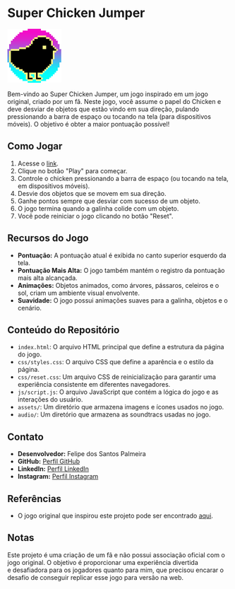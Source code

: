 # Super Chicken Jumper

![Super Chicken Jumper](./assets/icon/icon.png)

Bem-vindo ao Super Chicken Jumper, um jogo inspirado em um jogo original, criado por um fã. Neste jogo, você assume o papel do Chicken e deve desviar de objetos que estão vindo em sua direção, pulando pressionando a barra de espaço ou tocando na tela (para dispositivos móveis). O objetivo é obter a maior pontuação possível!

## Como Jogar

1. Acesse o [link](https://super-chicken-jumper.vercel.app/).
2. Clique no botão "Play" para começar.
3. Controle o chicken pressionando a barra de espaço (ou tocando na tela, em dispositivos móveis).
4. Desvie dos objetos que se movem em sua direção.
5. Ganhe pontos sempre que desviar com sucesso de um objeto.
6. O jogo termina quando a galinha colide com um objeto.
7. Você pode reiniciar o jogo clicando no botão "Reset".

## Recursos do Jogo

- **Pontuação:** A pontuação atual é exibida no canto superior esquerdo da tela.
- **Pontuação Mais Alta:** O jogo também mantém o registro da pontuação mais alta alcançada.
- **Animações:** Objetos animados, como árvores, pássaros, celeiros e o sol, criam um ambiente visual envolvente.
- **Suavidade:** O jogo possui animações suaves para a galinha, objetos e o cenário.

## Conteúdo do Repositório

- `index.html`: O arquivo HTML principal que define a estrutura da página do jogo.
- `css/styles.css`: O arquivo CSS que define a aparência e o estilo da página.
- `css/reset.css`: Um arquivo CSS de reinicialização para garantir uma experiência consistente em diferentes navegadores.
- `js/script.js`: O arquivo JavaScript que contém a lógica do jogo e as interações do usuário.
- `assets/`: Um diretório que armazena imagens e ícones usados no jogo.
- `audio/`: Um diretório que armazena as soundtracs usadas no jogo.

## Contato

- **Desenvolvedor:** Felipe dos Santos Palmeira
- **GitHub:** [Perfil GitHub](https://github.com/fesantospalmeira)
- **LinkedIn:** [Perfil LinkedIn](https://www.linkedin.com/in/feli-palmeira/)
- **Instagram:** [Perfil Instagram](https://www.instagram.com/felipalmeira/)

## Referências

- O jogo original que inspirou este projeto pode ser encontrado [aqui](https://store.steampowered.com/app/584640/SUPER_CHICKEN_JUMPER/).

## Notas

Este projeto é uma criação de um fã e não possui associação oficial com o jogo original. O objetivo é proporcionar uma experiência divertida <br>e desafiadora para os jogadores quanto para mim, que precisou encarar o desafio de conseguir replicar esse jogo para versão na web.

